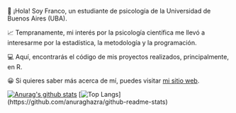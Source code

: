 👋 ¡Hola! Soy Franco, un estudiante de psicología de la Universidad de Buenos Aires (UBA).

📈 Tempranamente, mi interés por la psicología científica me llevó a interesarme por la estadística, la metodología y la programación. 

💻 Aquí, encontrarás el código de mis proyectos realizados, principalmente, en R.  

😀 Si quieres saber más acerca de mí, puedes visitar [mi sitio web](http://francosbenitez.netlify.app).  

[![Anurag's github stats](https://github-readme-stats.vercel.app/api?username=francosbenitez&show_icons=true&theme=dark&locale=es)](https://github.com/anuraghazra/github-readme-stats) [![Top Langs](https://github-readme-stats.vercel.app/api/top-langs/?username=francosbenitez&theme=dark&locale=es&style="max-width:100%;")](https://github.com/anuraghazra/github-readme-stats)




